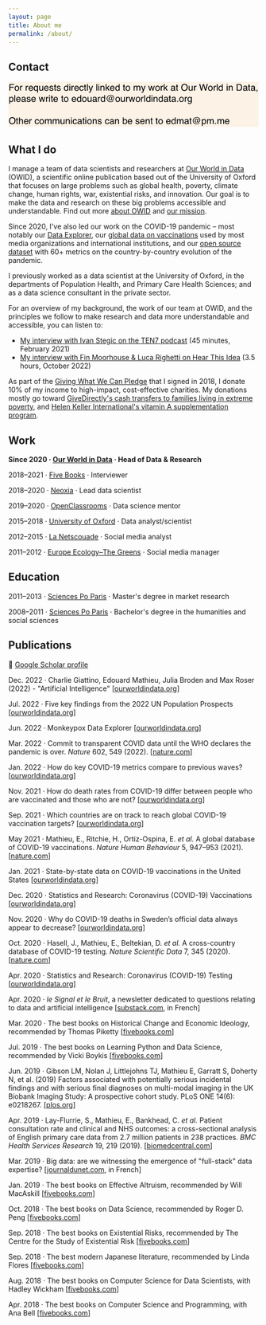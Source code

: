 ```yaml
---
layout: page
title: About me
permalink: /about/
---
```



## Contact

![contact](https://raw.githubusercontent.com/edomt/edomt.github.io/master/images/email.png)


## What I do

I manage a team of data scientists and researchers at [Our World in Data](https://ourworldindata.org) (OWID), a scientific online publication based out of the University of Oxford that focuses on large problems such as global health, poverty, climate change, human rights, war, existential risks, and innovation. Our goal is to make the data and research on these big problems accessible and understandable. Find out more [about OWID](https://ourworldindata.org/about) and [our mission](https://ourworldindata.org/problems-and-progress).

Since 2020, I've also led our work on the COVID-19 pandemic – most notably our [Data Explorer](https://ourworldindata.org/explorers/coronavirus-data-explorer), our [global data on vaccinations](https://ourworldindata.org/covid-vaccinations) used by most media organizations and international institutions, and our [open source dataset](https://github.com/owid/covid-19-data/tree/master/public/data) with 60+ metrics on the country-by-country evolution of the pandemic.

I previously worked as a data scientist at the University of Oxford, in the departments of Population Health, and Primary Care Health Sciences; and as a data science consultant in the private sector.

For an overview of my background, the work of our team at OWID, and the principles we follow to make research and data more understandable and accessible, you can listen to:

- [My interview with Ivan Stegic on the TEN7 podcast](https://ten7.com/podcast/episode/edouard-mathieu-open-data-approach-solving-worlds-problems) (45 minutes, February 2021)
- [My interview with Fin Moorhouse & Luca Righetti on Hear This Idea](https://hearthisidea.com/episodes/mathieu) (3.5 hours, October 2022)

As part of the [Giving What We Can Pledge](https://www.givingwhatwecan.org/pledge/) that I signed in 2018, I donate 10% of my income to high-impact, cost-effective charities. My donations mostly go toward [GiveDirectly's cash transfers to families living in extreme poverty](https://www.givedirectly.org/large-transfer/), and [
Helen Keller International's vitamin A supplementation program](https://helenkellerintl.org/combatting-vitamin-a-deficiencies/).


## Work

**Since 2020 · [Our World in Data](https://ourworldindata.org/) · Head of Data & Research**

2018–2021 · [Five Books](https://fivebooks.com/interviewer/edouard-mathieu/) · Interviewer

2018–2020 · [Neoxia](https://neoxia.com/) · Lead data scientist

2019–2020 · [OpenClassrooms](https://openclassrooms.com) · Data science mentor

2015–2018 · [University of Oxford](https://www.medsci.ox.ac.uk/) · Data analyst/scientist

2012–2015 · [La Netscouade](http://www.lanetscouade.com/) · Social media analyst

2011–2012 · [Europe Ecology–The Greens](http://eelv.fr/) · Social media manager


## Education

2011–2013 · [Sciences Po Paris](https://www.sciencespo.fr/ecole-management-innovation/en) · Master's degree in market research

2008–2011 · [Sciences Po Paris](https://www.sciencespo.fr/en/education/undergraduate-studies) · Bachelor's degree in the humanities and social sciences


## Publications

🔗 [Google Scholar profile](https://scholar.google.com/citations?user=DLZjGZ0AAAAJ)

Dec. 2022 · Charlie Giattino, Edouard Mathieu, Julia Broden and Max Roser (2022) - "Artificial Intelligence" [[ourworldindata.org](https://ourworldindata.org/artificial-intelligence)] 

Jul. 2022 · Five key findings from the 2022 UN Population Prospects [[ourworldindata.org](https://ourworldindata.org/world-population-update-2022)]

Jun. 2022 · Monkeypox Data Explorer [[ourworldindata.org](https://ourworldindata.org/explorers/monkeypox)]

Mar. 2022 · Commit to transparent COVID data until the WHO declares the pandemic is over. _Nature_ 602, 549 (2022). [[nature.com](https://doi.org/10.1038/d41586-022-00424-9)]

Jan. 2022 · How do key COVID-19 metrics compare to previous waves? [[ourworldindata.org](https://ourworldindata.org/covid-metrics-previous-waves)]

Nov. 2021 · How do death rates from COVID-19 differ between people who are vaccinated and those who are not? [[ourworldindata.org](https://ourworldindata.org/covid-deaths-by-vaccination)]

Sep. 2021 · Which countries are on track to reach global COVID-19 vaccination targets? [[ourworldindata.org](https://ourworldindata.org/covid-vaccination-global-projections)]

May 2021 · Mathieu, E., Ritchie, H., Ortiz-Ospina, E. _et al._ A global database of COVID-19 vaccinations. _Nature Human Behaviour_ 5, 947–953 (2021). [[nature.com](https://doi.org/10.1038/s41562-021-01122-8)]

Jan. 2021 · State-by-state data on COVID-19 vaccinations in the United States [[ourworldindata.org](https://ourworldindata.org/us-states-vaccinations)]

Dec. 2020 · Statistics and Research: Coronavirus (COVID-19) Vaccinations [[ourworldindata.org](https://ourworldindata.org/covid-vaccinations)]

Nov. 2020 · Why do COVID-19 deaths in Sweden’s official data always appear to decrease? [[ourworldindata.org](https://ourworldindata.org/covid-sweden-death-reporting)]

Oct. 2020 · Hasell, J., Mathieu, E., Beltekian, D. _et al._ A cross-country database of COVID-19 testing. _Nature Scientific Data_ 7, 345 (2020). [[nature.com](https://doi.org/10.1038/s41597-020-00688-8)]

Apr. 2020 · Statistics and Research: Coronavirus (COVID-19) Testing [[ourworldindata.org](https://ourworldindata.org/coronavirus-testing)]

Apr. 2020 · _le Signal et le Bruit_, a newsletter dedicated to questions relating to data and artificial intelligence [[substack.com](https://signaletbruit.substack.com), in French]

Mar. 2020 · The best books on Historical Change and Economic Ideology, recommended by Thomas Piketty [[fivebooks.com](https://fivebooks.com/best-books/economic-ideology-thomas-piketty/)]

Jul. 2019 · The best books on Learning Python and Data Science, recommended by Vicki Boykis [[fivebooks.com](https://fivebooks.com/best-books/learning-python-and-data-science-vicki-boykis/)]

Jun. 2019 · Gibson LM, Nolan J, Littlejohns TJ, Mathieu E, Garratt S, Doherty N, et al. (2019) Factors associated with potentially serious incidental findings and with serious final diagnoses on multi-modal imaging in the UK Biobank Imaging Study: A prospective cohort study. PLoS ONE 14(6): e0218267. [[plos.org](https://doi.org/10.1371/journal.pone.0218267)]

Apr. 2019 · Lay-Flurrie, S., Mathieu, E., Bankhead, C. _et al._ Patient consultation rate and clinical and NHS outcomes: a cross-sectional analysis of English primary care data from 2.7 million patients in 238 practices. _BMC Health Services Research_ 19, 219 (2019). [[biomedcentral.com](https://doi.org/10.1186/s12913-019-4036-y)]

Mar. 2019 · Big data: are we witnessing the emergence of "full-stack" data expertise? [[journaldunet.com](https://www.journaldunet.com/solutions/expert/70788/big-data---assiste-t-on-a-l-emergence-d-une-expertise-data--full-stack.shtml), in French]

Jan. 2019 · The best books on Effective Altruism, recommended by Will MacAskill [[fivebooks.com](https://fivebooks.com/best-books/effective-altruism-will-macaskill/)]

Oct. 2018 · The best books on Data Science, recommended by Roger D. Peng [[fivebooks.com](https://fivebooks.com/best-books/data-science-roger-peng/)]

Sep. 2018 · The best books on Existential Risks, recommended by The Centre for the Study of Existential Risk [[fivebooks.com](https://fivebooks.com/best-books/existential-risks-cambridge-cser/)]

Sep. 2018 · The best modern Japanese literature, recommended by Linda Flores [[fivebooks.com](https://fivebooks.com/best-books/modern-japanese-literature-linda-flores/)]

Aug. 2018 · The best books on Computer Science for Data Scientists, with Hadley Wickham [[fivebooks.com](https://fivebooks.com/best-books/computer-science-data-science-hadley-wickham/)]

Apr. 2018 · The best books on Computer Science and Programming, with Ana Bell [[fivebooks.com](https://fivebooks.com/best-books/programming-computer-science-ana-bell/)]
